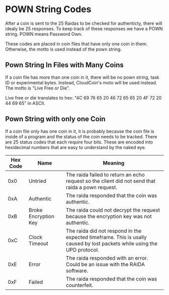# POWN String Codes

After a coin is sent to the 25 Raidas to be checked for authenticty, there will idealy be 25 responses. To keep track of these responses we have a POWN string.
POWN means Password Own. 

These codes are placed in coin files that have only one coin in them. Otherwise, the motto is used instead of the pown string. 

##  Pown String In Files with Many Coins
If a coin file has more than one coin in it, there will be no pown string, task ID or experimental bytes. Instead, 
CloudCoin's moto will be used instead. The motto is "Live Free or Die".

Live free or die translates to hex: "4C 69 76 65 20 46 72 65 65 20 4F 72 20 44 69 65" in ASCII.

## Pown String with only one Coin
If a coin file only has one coin in it, it is probably because the coin file is inside of a program and the status of the coin needs to be tracked. There are
25 status codes that each require four bits. These are encoded into hexidecimal numbers that are easy to understand by the naked eye. 

Hex Code | Name | Meaning 
---|---|---
0x0 | Untried   | The raida failed to return an echo request so the client did not send that raida a pown request.
0xA | Authentic | The raida responded that the coin was authentic. 
0xB | Broke Encryption Key | The raida could not decrypt the request because the encryption key was not authentic.  
0xC | Clock Timeout | The raida did not respond in the expected timeframe. This is usally caused by lost packets while using the UPD protocol.
0xE | Error |The raida responded with an error. Could be an issue with the RAIDA software. 
0xF | Failed |The raida responded that the coin was counterfeit. 


